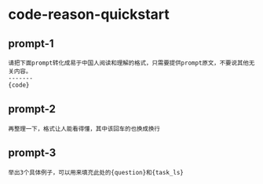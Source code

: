 # code-reason-quickstart
## prompt-1
```
请把下面prompt转化成易于中国人阅读和理解的格式，只需要提供prompt原文，不要说其他无关内容。
-------
{code}
```
## prompt-2

```
再整理一下，格式让人能看得懂，其中该回车的也换成换行
```

## prompt-3
```
举出3个具体例子，可以用来填充此处的{question}和{task_ls}

```
